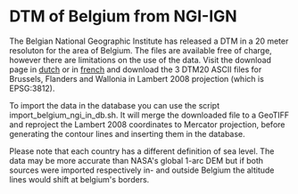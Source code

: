 # DTM of Belgium from NGI-IGN

The Belgian National Geographic Institute has released a DTM in a 20 meter resoluton for the area of Belgium. The files are available free of charge, however there are limitations on the use of the data. Visit the download page in [dutch](http://www.ngi.be/NL/NL1-5-5.shtm) or in [french](http://www.ngi.be/FR/FR1-5-5.shtm) and download the 3 DTM20 ASCII files for Brussels, Flanders and Wallonia in Lambert 2008 projection (which is EPSG:3812).

To import the data in the database you can use the script import\_belgium\_ngi\_in\_db.sh. It will merge the downloaded file to a GeoTIFF and reproject the Lambert 2008 coordinates to Mercator projection, before generating the contour lines and inserting them in the database.

Please note that each country has a different definition of sea level. The data may be more accurate than NASA's global 1-arc DEM but if both sources were imported respectively in- and outside Belgium the altitude lines would shift at belgium's borders.

